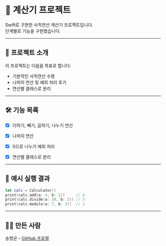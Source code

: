 # 🧮  계산기 프로젝트

Swift로 구현한 사칙연산 계산기 프로젝트입니다.  
단계별로 기능을 구현했습니다.

---

## 📌 프로젝트 소개

이 프로젝트는 다음을 목표로 합니다:

- 기본적인 사칙연산 수행  
- 나머지 연산 및 예외 처리 추가  
- 연산별 클래스로 분리 

---

## 🛠 기능 목록

- [x] 더하기, 빼기, 곱하기, 나누기 연산  
- [x] 나머지 연산  
- [x] 0으로 나누기 예외 처리  
- [x] 연산별 클래스로 분리  


---

## 🧪 예시 실행 결과

```swift
let calc = Calculator()
print(calc.add(a: 4, b: 2))     // 6
print(calc.divide(a: 10, b: 2)) // 5
print(calc.modulo(a: 7, b: 3))  // 1
```


---

## 🙋‍♀️ 만든 사람

송명균 – [GitHub 프로필](https://github.com/yourgithub)
